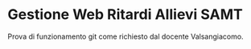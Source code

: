 # Gestione Web Ritardi Allievi SAMT

Prova di funzionamento git come richiesto dal docente Valsangiacomo.